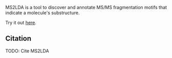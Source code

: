 
MS2LDA is a tool to discover and annotate MS/MS fragmentation motifs that indicate a molecule's substructure.

Try it out [here](???).

## Citation

TODO: Cite MS2LDA
